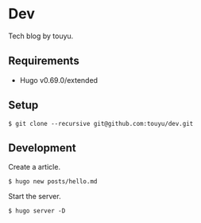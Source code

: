 # Dev
Tech blog by touyu.

## Requirements
- Hugo v0.69.0/extended

## Setup

```
$ git clone --recursive git@github.com:touyu/dev.git
```

## Development

Create a article.
```
$ hugo new posts/hello.md
```

Start the server.
```
$ hugo server -D
```